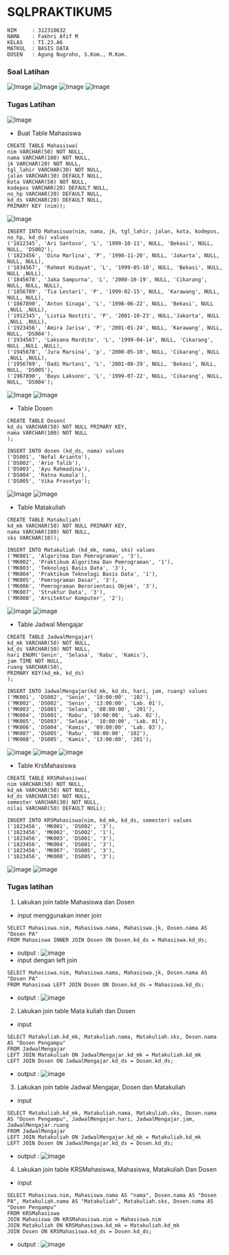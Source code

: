 # SQLPRAKTIKUM5
```
NIM     : 312310632
NAMA    : Fakhri Afif M
KELAS   : TI.23.A6
MATKUL  : BASIS DATA
DOSEN   : Agung Nugroho, S.Kom., M.Kom.
```
### Soal Latihan
![Image](ss2/ss19.png)
![Image](ss2/ss20.png)
![Image](ss2/ss21.png)
![Image](ss2/ss22.png)
### Tugas Latihan
![Image](ss2/ss23.png)

- Buat Table Mahasiswa
```
CREATE TABLE Mahasiswa(
nim VARCHAR(50) NOT NULL,
nama VARCHAR(100) NOT NULL,
jk VARCHAR(20) NOT NULL,
tgl_lahir VARCHAR(30) NOT NULL,
jalan VARCHAR(30) DEFAULT NULL,
Kota VARCHAR(50) NOT NULL,
kodepos VARCHAR(20) DEFAULT NULL,
no_hp VARCHAR(20) DEFAULT NULL,
kd_ds VARCHAR(20) DEFAULT NULL,
PRIMARY KEY (nim));
```
![Image](ss/ss1.png)
```
INSERT INTO Mahasiswa(nim, nama, jk, tgl_lahir, jalan, kota, kodepos, no_hp, kd_ds) values
('1812345', 'Ari Santoso', 'L', '1999-10-11', NULL, 'Bekasi', NULL, NULL, 'DS002'),
('1823456', 'Dina Marlina', 'P', '1998-11-20', NULL, 'Jakarta', NULL, NULL, NULL),
('1834567', 'Rahmat Hidayat', 'L', '1999-05-10', NULL, 'Bekasi', NULL, NULL ,NULL),
('1845678', 'Jaka Sampurna', 'L', '2000-10-19', NULL, 'Cikarang', NULL, NULL, NULL),
('1856789', 'Tia Lestari', 'P', '1999-02-15', NULL, 'Karawang', NULL, NULL, NULL),
('1867890', 'Anton Sinaga', 'L', '1998-06-22', NULL, 'Bekasi', NULL ,NULL ,NULL),
('1912345', 'Listia Nastiti', 'P', '2001-10-23', NULL,'Jakarta', NULL ,NULL ,NULL),
('1923456', 'Amira Jarisa', 'P', '2001-01-24', NULL, 'Karawang', NULL, NULL, 'DS004'),
('1934567', 'Laksana Mardito', 'L', '1999-04-14', NULL, 'Cikarang', NULL ,NULL ,NULL),
('1945678', 'Jura Marsina', 'p', '2000-05-10', NULL, 'Cikarang', NULL ,NULL ,NULL),
('1956789', 'Dadi Martani', 'L', '2001-08-29', NULL, 'Bekasi', NULL, NULL, 'DS005'),
('1967890', 'Bayu Laksono', 'L', '1999-07-22', NULL, 'Cikarang', NULL, NULL, 'DS004');
```
![Image](ss/ss2.png)
![Image](ss/ss3.png)


- Table Dosen
```
CREATE TABLE Dosen(
kd_ds VARCHAR(50) NOT NULL PRIMARY KEY,
nama VARCHAR(100) NOT NULL
);
```
```
INSERT INTO dosen (kd_ds, nama) values
('DS001', 'Nofal Arianto'),
('DS002', 'Ario Talib'),
('DS003', 'Ayu Rahmadina'),
('DS004', 'Ratna Kumala'),
('DS005', 'Vika Prasetyo');
```
![Image](ss/ss4.png)
![image](ss/ss5.png)


- Table Matakuliah
```
CREATE TABLE Matakuliah(
kd_mk VARCHAR(50) NOT NULL PRIMARY KEY,
nama VARCHAR(100) NOT NULL,
sks VARCHAR(10));
```
```
INSERT INTO Matakuliah (kd_mk, nama, sks) values
('MK001', 'Algoritma Dan Pemrograman', '3'),
('MK002', 'Praktikum Algoritma Dan Pemrograman', '1'),
('MK003', 'Teknologi Basis Data', '3'),
('MK004', 'Praktikum Teknologi Basis Data', '1'),
('MK005', 'Pemrograman Dasar', '3'),
('MK006', 'Pemrograman Berorientasi Objek', '3'),
('MK007', 'Struktur Data', '3'),
('MK008', 'Arsitektur Komputer', '2');
```

![image](ss/ss6.png)
![image](ss/ss7.png)


- Table Jadwal Mengajar
```
CREATE TABLE JadwalMengajar(
kd_mk VARCHAR(50) NOT NULL,
kd_ds VARCHAR(50) NOT NULL,
hari ENUM('Senin', 'Selasa', 'Rabu', 'Kamis'),
jam TIME NOT NULL,
ruang VARCHAR(50),
PRIMARY KEY(kd_mk, kd_ds)
);
```
```
INSERT INTO JadwalMengajar(kd_mk, kd_ds, hari, jam, ruang) values
('MK001', 'DS002', 'Senin', '10:00:00', '102'),
('MK002', 'DS002', 'Senin', '13:00:00', 'Lab. 01'),
('MK003', 'DS001', 'Selasa', '08:00:00', '201'),
('MK004', 'DS001', 'Rabu', '10:00:00', 'Lab. 02'),
('MK005', 'DS003', 'Selasa', '10:00:00', 'Lab. 01'),
('MK006', 'DS004', 'Kamis', '09:00:00', 'Lab. 03'),
('MK007', 'DS005', 'Rabu', '08:00:00', '102'),
('MK008', 'DS005', 'Kamis', '13:00:00', '201');
```
![image](ss/ss8.png)
![image](ss/ss9.png)
![image](ss/ss10.png)


- Table KrsMahasiswa
```
CREATE TABLE KRSMahasiswa(
nim VARCHAR(50) NOT NULL,
kd_mk VARCHAR(50) NOT NULL,
kd_ds VARCHAR(50) NOT NULL,
semester VARCHAR(30) NOT NULL,
nilai VARCHAR(50) DEFAULT NULL);
```
```
INSERT INTO KRSMahasiswa(nim, kd_mk, kd_ds, semester) values
('1823456', 'MK001', 'DS002', '3'),
('1823456', 'MK002', 'DS002', '1'),
('1823456', 'MK003', 'DS001', '3'),
('1823456', 'MK004', 'DS001', '3'),
('1823456', 'MK007', 'DS005', '3'),
('1823456', 'MK008', 'DS005', '3');
```
![image](ss/ss11.png)
![image](ss/ss12.png)

### Tugas latihan
1. Lakukan join table Mahasiswa dan Dosen
- input menggunakan inner join
```
SELECT Mahasiswa.nim, Mahasiswa.nama, Mahasiswa.jk, Dosen.nama AS "Dosen PA"
FROM Mahasiswa INNER JOIN Dosen ON Dosen.kd_ds = Mahasiswa.kd_ds;
```
- output :
![image](ss/ss13.png)
- input dengan left join
```
SELECT Mahasiswa.nim, Mahasiswa.nama, Mahasiswa.jk, Dosen.nama AS "Dosen PA"
FROM Mahasiswa LEFT JOIN Dosen ON Dosen.kd_ds = Mahasiswa.kd_ds;
```
- output :
![image](ss/ss14.png)

2. Lakukan join table Mata kuliah dan Dosen
- input
```
SELECT Matakuliah.kd_mk, Matakuliah.nama, Matakuliah.sks, Dosen.nama AS "Dosen Pengampu"
FROM JadwalMengajar
LEFT JOIN Matakuliah ON JadwalMengajar.kd_mk = Matakuliah.kd_mk
LEFT JOIN Dosen ON JadwalMengajar.kd_ds = Dosen.kd_ds;
```
- output :
![image](ss/ss15.png)

3. Lakukan join table Jadwal Mengajar, Dosen dan Matakuliah
- input
```
SELECT Matakuliah.kd_mk, Matakuliah.nama, Matakuliah.sks, Dosen.nama AS "Dosen Pengampu", JadwalMengajar.hari, JadwalMengajar.jam, JadwalMengajar.ruang
FROM JadwalMengajar
LEFT JOIN Matakuliah ON JadwalMengajar.kd_mk = Matakuliah.kd_mk
LEFT JOIN Dosen ON JadwalMengajar.kd_ds = Dosen.kd_ds;
```
- output :
![image](ss/ss16.png)

4. Lakukan join table KRSMahasiswa, Mahasiswa, Matakuliah Dan Dosen
- input
```
SELECT Mahasiswa.nim, Mahasiswa.nama AS "nama", Dosen.nama AS "Dosen PA", Matakuliah.nama AS "Matakuliah", Matakuliah.sks, Dosen.nama AS "Dosen Pengampu"
FROM KRSMahasiswa
JOIN Mahasiswa ON KRSMahasiswa.nim = Mahasiswa.nim
JOIN Matakuliah ON KRSMahasiswa.kd_mk = Matakuliah.kd_mk
JOIN Dosen ON KRSMahasiswa.kd_ds = Dosen.kd_ds;
```
- output :
![image](ss/ss18.png)
